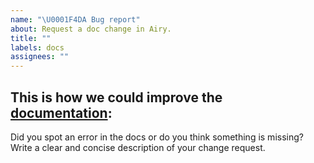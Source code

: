 ```yaml
---
name: "\U0001F4DA Bug report"
about: Request a doc change in Airy.
title: ""
labels: docs
assignees: ""
---
```


## This is how we could improve the [documentation](https://docs.airy.co):

Did you spot an error in the docs or do you think something is missing? Write a clear and concise description of your change request.
